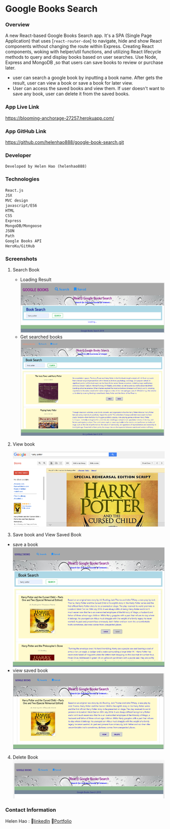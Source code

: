 # Google Books Search

### Overview

A new React-based Google Books Search app. It's a SPA (Single Page Application) that uses [`react-router-dom`] to navigate, hide and show  React components without changing the route within Express.
 Creating React components, woking with helper/util functions, and utilizing React lifecycle methods to query and display books based on user searches. Use Node, Express and MongoDB ,so that users can save books to review or purchase later.

* user can search a google book by inputting a book name. After gets the result, user can view a book or save a book for later view. 
* User can access the saved books and view them. If user doesn't want to save any book,  user can delete it from the saved books.
 

### App Live Link
https://blooming-anchorage-27257.herokuapp.com/

### App GitHub Link
https://github.com/helenhao888/google-book-search.git

### Developer
    Developed by Helen Hao (helenhao888)
    
### Technologies
    
    React.js 
    JSX
    MVC design 
    javascript/ES6    
    HTML
    CSS   
    Express
    MongoDB/Mongoose 
    JSON
    Path
    Google Books API
    HeroKu/GitHub

### Screenshots
1. Search Book  
   * Loading Result
   ![search book](client/public/searchLoading.png)
   * Get searched books
   ![search book](client/public/search.png)
2. View book
    
   ![view book](client/public/viewBook.png)

3.  Save book and View Saved Book     
   * save a book
   ![save book](client/public/saveBook.png)
   * view saved book
   ![view saved book](client/public/savedBook.png)

4.   Delete Book
   ![delete book](client/public/deleteBook.png)



### Contact Information

   Helen Hao :
   :link:[linkedIn](https://www.linkedin.com/in/jinzhao-helen-hao-611b3752/) 
   :link:[Portfolio](https://helenhao888.github.io)       
